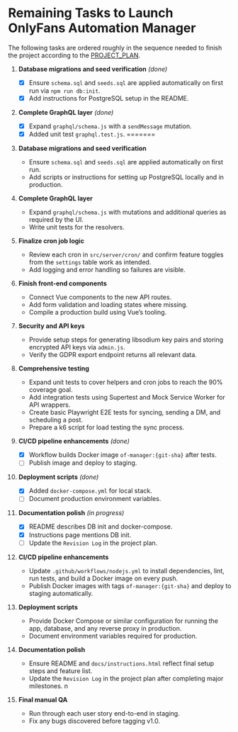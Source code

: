 # Remaining Tasks to Launch OnlyFans Automation Manager

The following tasks are ordered roughly in the sequence needed to finish the project according to the [PROJECT_PLAN](docs/PROJECT_PLAN.md).


1. **Database migrations and seed verification** *(done)*
   - [x] Ensure `schema.sql` and `seeds.sql` are applied automatically on first run via `npm run db:init`.
   - [x] Add instructions for PostgreSQL setup in the README.

2. **Complete GraphQL layer** *(done)*
   - [x] Expand `graphql/schema.js` with a `sendMessage` mutation.
   - [x] Added unit test `graphql.test.js`.
=======
1. **Database migrations and seed verification**
   - Ensure `schema.sql` and `seeds.sql` are applied automatically on first run.
   - Add scripts or instructions for setting up PostgreSQL locally and in production.

2. **Complete GraphQL layer**
   - Expand `graphql/schema.js` with mutations and additional queries as required by the UI.
   - Write unit tests for the resolvers.


3. **Finalize cron job logic**
   - Review each cron in `src/server/cron/` and confirm feature toggles from the `settings` table work as intended.
   - Add logging and error handling so failures are visible.

4. **Finish front‑end components**
   - Connect Vue components to the new API routes.
   - Add form validation and loading states where missing.
   - Compile a production build using Vue’s tooling.

5. **Security and API keys**
   - Provide setup steps for generating libsodium key pairs and storing encrypted API keys via `admin.js`.
   - Verify the GDPR export endpoint returns all relevant data.

6. **Comprehensive testing**
   - Expand unit tests to cover helpers and cron jobs to reach the 90% coverage goal.
   - Add integration tests using Supertest and Mock Service Worker for API wrappers.
   - Create basic Playwright E2E tests for syncing, sending a DM, and scheduling a post.
   - Prepare a k6 script for load testing the sync process.

7. **CI/CD pipeline enhancements** *(done)*
   - [x] Workflow builds Docker image `of-manager:{git-sha}` after tests.
   - [ ] Publish image and deploy to staging.

8. **Deployment scripts** *(done)*
   - [x] Added `docker-compose.yml` for local stack.
   - [ ] Document production environment variables.

9. **Documentation polish** *(in progress)*
   - [x] README describes DB init and docker-compose.
   - [x] Instructions page mentions DB init.
   - [ ] Update the `Revision Log` in the project plan.

7. **CI/CD pipeline enhancements**
   - Update `.github/workflows/nodejs.yml` to install dependencies, lint, run tests, and build a Docker image on every push.
   - Publish Docker images with tags `of-manager:{git-sha}` and deploy to staging automatically.

8. **Deployment scripts**
   - Provide Docker Compose or similar configuration for running the app, database, and any reverse proxy in production.
   - Document environment variables required for production.

9. **Documentation polish**
   - Ensure README and `docs/instructions.html` reflect final setup steps and feature list.
   - Update the `Revision Log` in the project plan after completing major milestones.
n

10. **Final manual QA**
    - Run through each user story end-to-end in staging.
    - Fix any bugs discovered before tagging v1.0.

